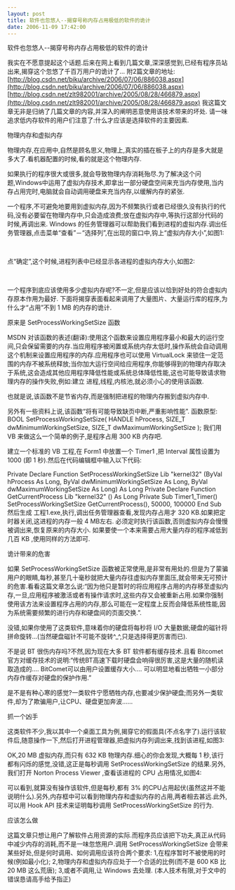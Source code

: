 ```yaml
---
layout: post
title: 软件也忽悠人--揭穿号称内存占用极低的软件的诡计
date: 2006-11-09 17:42:00
---
```

软件也忽悠人--揭穿号称内存占用极低的软件的诡计 

我实在不愿意提起这个话题.后来在网上看到几篇文章,深深感觉到,已经有程序员站出来,揭穿这个忽悠了千百万用户的诡计了...
附2篇文章的地址:
[http://blog.csdn.net/biku/archive/2006/07/06/886038.aspx](http://blog.csdn.net/biku/archive/2006/07/06/886038.aspx)
[http://blog.csdn.net/zlt982001/archive/2005/08/28/466879.aspx](http://blog.csdn.net/zlt982001/archive/2005/08/28/466879.aspx)
我这篇文章无非是归纳了几篇文章的内容,并深入的阐明恶意使用该技术带来的坏处.
请一味追求低内存软件的用户们注意了:什么才应该是选择软件的主要因素.

物理内存和虚拟内存

物理内存,在应用中,自然是顾名思义,物理上,真实的插在板子上的内存是多大就是多大了.看机器配置的时候,看的就是这个物理内存.

如果执行的程序很大或很多,就会导致物理内存消耗殆尽.为了解决这个问题,Windows中运用了虚拟内存技术,即拿出一部分硬盘空间来充当内存使用,当内存占用完时,电脑就会自动调用硬盘来充当内存,以缓解内存的紧张.

一个程序,不可避免地要用到虚拟内存,因为不频繁执行或者已经很久没有执行的代码,没有必要留在物理内存中,只会造成浪费;放在虚拟内存中,等执行这部分代码的时候,再调出来.
Windows 的任务管理器可以帮助我们看到进程的虚拟内存.调出任务管理器,点击菜单“查看”－“选择列”,在出现的窗口中,钩上“虚拟内存大小”,如图1:

&nbsp;

点“确定”,这个时候,进程列表中已经显示各进程的虚拟内存大小,如图2:

&nbsp;

一个程序到底应该使用多少虚拟内存呢?不一定,但是应该以恰到好处的符合虚拟内存原本作用为最好.
下面将揭穿表面看起来调用了大量图片、大量运行库的程序,为什么才“占用”不到 1 MB 的内存的诡计.

原来是 SetProcessWorkingSetSize 函数

MSDN 对该函数的表述(翻译):使用这个函数来设置应用程序最小和最大的运行空间,只会保留需要的内存.当应用程序被闲置或系统内存太低时,操作系统会自动调用这个机制来设置应用程序的内存.应用程序也可以使用 VirtualLock 来锁住一定范围的内存不被系统释放;当你加大运行空间给应用程序,你能够得到的物理内存取决于系统,这会造成其他应用程序降低性能或系统总体降低性能,这也可能导致请求物理内存的操作失败,例如:建立 进程,线程,内核池,就必须小心的使用该函数.

也就是说,该函数不是节省内存,而是强制把进程的物理内存搬到虚拟内存中.

另外有一些资料上说,该函数“将有可能导致缺页中断,严重影响性能”.
函数原型:
BOOL SetProcessWorkingSetSize(
HANDLE hProcess,
SIZE_T dwMinimumWorkingSetSize,
SIZE_T dwMaximumWorkingSetSize
);
我们用 VB 来做这么一个简单的例子,是程序占用 300 KB 内存吧.

建立一个标准的 VB 工程,在 Form1 中放置一个 Timer1 ,把 Interval 属性设置为 1000 (即 1 秒).然后在代码编辑框中输入以下代码:

Private Declare Function SetProcessWorkingSetSize Lib "kernel32" (ByVal hProcess As Long, ByVal dwMinimumWorkingSetSize As Long, ByVal dwMaximumWorkingSetSize As Long) As Long
Private Declare Function GetCurrentProcess Lib "kernel32" () As Long
Private Sub Timer1_Timer()
SetProcessWorkingSetSize GetCurrentProcess(), 50000, 100000
End Sub
然后生成 工程1.exe,执行,调出任务管理器查看,发现内存占用才 320 KB.如果把定时器关闭,这进程的内存一般 4 MB左右.
必须定时执行该函数,否则虚拟内存会慢慢被调出来,恢复原来的内存大小.
如果要使一个本来需要占用大量内存的程序减低到几百 KB ,使用同样的方法即可.

诡计带来的危害

如果 SetProcessWorkingSetSize 函数被正常使用,是非常有用处的.但是为了蒙骗用户的眼睛,每秒,甚至几十毫秒就把大量内存往虚拟内存里面压,就会带来无可预计的危害.看看这篇文章怎么说:“因为他只是暂时的将应用程序占用的内存移至虚拟内存,一旦,应用程序被激活或者有操作请求时,这些内存又会被重新占用.如果你强制使用该方法来设置程序占用的内存,那么可能在一定程度上反而会降低系统性能,因为系统需要频繁的进行内存和硬盘间的页面交换.”.

没错,如果你使用了这类软件,意味着你的硬盘将每秒将 I/O 大量数据;硬盘的磁针将拼命旋转...(当然硬盘磁针不可能不旋转^_^,只是选择得更厉害而已).

不是说 BT 很伤内存吗?不然,因为现在大多 BT 软件都有缓存技术.且看 Bitcomet 官方对缓存技术的说明:“传统BT高速下载时硬盘会响得很厉害,这是大量的随机读取造成的.... BitComet可以由用户设置缓存大小.... 可以明显地看出牺牲一小部分内存作缓存对硬盘的保护作用.”

是不是有种心寒的感觉?一类软件宁愿牺牲内存,也要减少保护硬盘;而另外一类软件,却为了欺骗用户,让CPU、硬盘更加奔波......

抓一个凶手

这类软件不少,我以其中一个桌面工具为例,揭穿它的假面具(不点名字了).运行该软件后,随意操作一下,然后打开进程管理器,把虚拟内存列调出来,找到该进程,如图3:

OK,20 MB 虚拟内存,而只有 632 KB 物理内存.细心的你会发现,大概每 1 秒,该行都有闪烁的感觉,没错,这正是每秒调用 SetProcessWorkingSetSize 的结果.另外,我们打开 Norton Process Viewer ,查看该进程的 CPU 占用情况,如图4:

可以看到,就算没有操作该软件,但是每秒,都有 3% 的CPU占用起伏(虽然这并不能说明什么).另外,内存框中可以看到物理内存和虚拟内存的占用,两者相去甚远.此外,可以用 Hook API 技术来证明每秒调用 SetProcessWorkingSetSize 的行为.

应该怎么做

这篇文章只想让用户了解软件占用资源的实际.而程序员应该把下功夫,真正从代码中减少内存的消耗,而不是一味忽悠用户.调用 SetProcessWorkingSetSize 会带来某些好处,但是何时调用、如何调用应该符合两个要求:
1,在程序暂时不被使用的时候(例如最小化);
2,物理内存和虚拟内存应处于一个合适的比例(而不是 600 KB 比 20 MB 这么荒唐);
3,或者不调用,让 Windows 去处理.
(本人技术有限,对于文中的错误恳请高手给予指正)&nbsp; 
&nbsp;
